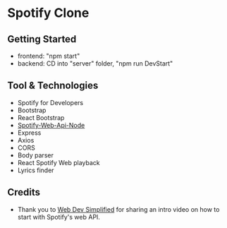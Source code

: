 # Spotify Clone

## Getting Started

- frontend: "npm start"
- backend: CD into "server" folder, "npm run DevStart"

## Tool & Technologies

- Spotify for Developers
- Bootstrap
- React Bootstrap
- [Spotify-Web-Api-Node](https://github.com/thelinmichael/spotify-web-api-node)
- Express
- Axios
- CORS
- Body parser
- React Spotify Web playback
- Lyrics finder

## Credits

- Thank you to [Web Dev Simplified](https://www.youtube.com/watch?v=Xcet6msf3eE) for sharing an intro video on how to start with Spotify's web API.